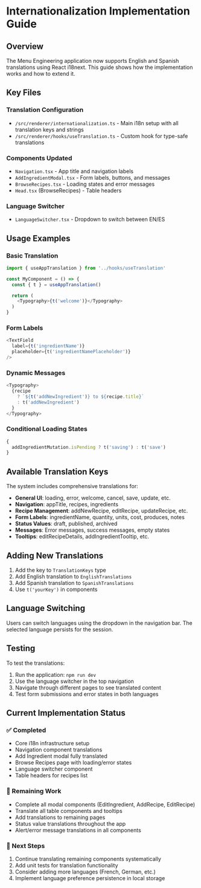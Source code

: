 # Internationalization Implementation Guide

## Overview

The Menu Engineering application now supports English and Spanish translations using React i18next. This guide shows how the implementation works and how to extend it.

## Key Files

### Translation Configuration

- `/src/renderer/internationalization.ts` - Main i18n setup with all translation keys and strings
- `/src/renderer/hooks/useTranslation.ts` - Custom hook for type-safe translations

### Components Updated

- `Navigation.tsx` - App title and navigation labels
- `AddIngredientModal.tsx` - Form labels, buttons, and messages
- `BrowseRecipes.tsx` - Loading states and error messages
- `Head.tsx` (BrowseRecipes) - Table headers

### Language Switcher

- `LanguageSwitcher.tsx` - Dropdown to switch between EN/ES

## Usage Examples

### Basic Translation

```typescript
import { useAppTranslation } from '../hooks/useTranslation'

const MyComponent = () => {
  const { t } = useAppTranslation()

  return (
    <Typography>{t('welcome')}</Typography>
  )
}
```

### Form Labels

```typescript
<TextField
  label={t('ingredientName')}
  placeholder={t('ingredientNamePlaceholder')}
/>
```

### Dynamic Messages

```typescript
<Typography>
  {recipe
    ? `${t('addNewIngredient')} to ${recipe.title}`
    : t('addNewIngredient')
  }
</Typography>
```

### Conditional Loading States

```typescript
{
  addIngredientMutation.isPending ? t('saving') : t('save')
}
```

## Available Translation Keys

The system includes comprehensive translations for:

- **General UI**: loading, error, welcome, cancel, save, update, etc.
- **Navigation**: appTitle, recipes, ingredients
- **Recipe Management**: addNewRecipe, editRecipe, updateRecipe, etc.
- **Form Labels**: ingredientName, quantity, units, cost, produces, notes
- **Status Values**: draft, published, archived
- **Messages**: Error messages, success messages, empty states
- **Tooltips**: editRecipeDetails, addIngredientTooltip, etc.

## Adding New Translations

1. Add the key to `TranslationKeys` type
2. Add English translation to `EnglishTranslations`
3. Add Spanish translation to `SpanishTranslations`
4. Use `t('yourKey')` in components

## Language Switching

Users can switch languages using the dropdown in the navigation bar. The selected language persists for the session.

## Testing

To test the translations:

1. Run the application: `npm run dev`
2. Use the language switcher in the top navigation
3. Navigate through different pages to see translated content
4. Test form submissions and error states in both languages

## Current Implementation Status

### ✅ Completed

- Core i18n infrastructure setup
- Navigation component translations
- Add Ingredient modal fully translated
- Browse Recipes page with loading/error states
- Language switcher component
- Table headers for recipes list

### 🔄 Remaining Work

- Complete all modal components (EditIngredient, AddRecipe, EditRecipe)
- Translate all table components and tooltips
- Add translations to remaining pages
- Status value translations throughout the app
- Alert/error message translations in all components

### 🎯 Next Steps

1. Continue translating remaining components systematically
2. Add unit tests for translation functionality
3. Consider adding more languages (French, German, etc.)
4. Implement language preference persistence in local storage
